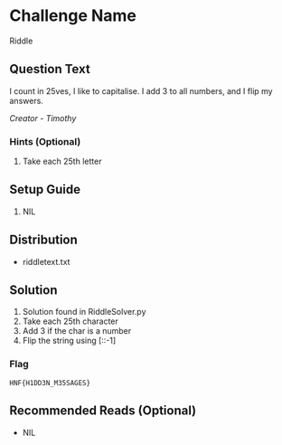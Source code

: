 # Challenge Name
Riddle
## Question Text

I count in 25ves, I like to capitalise. I add 3 to all numbers, and I flip my answers.


*Creator - Timothy*

### Hints (Optional)
1. Take each 25th letter

## Setup Guide
1. NIL

## Distribution
- riddletext.txt
    

## Solution
1. Solution found in RiddleSolver.py
2. Take each 25th character
3. Add 3 if the char is a number
4. Flip the string using [::-1]

### Flag
`HNF{H1DD3N_M35SAGES}`

## Recommended Reads (Optional)
* NIL
